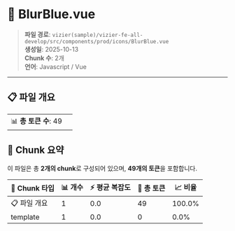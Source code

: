 # 📄 BlurBlue.vue

> **파일 경로**: `vizier(sample)/vizier-fe-all-develop/src/components/prod/icons/BlurBlue.vue`  
> **생성일**: 2025-10-13  
> **Chunk 수**: 2개  
> **언어**: Javascript / Vue
---


## 📋 파일 개요

| | |
|--|--|
| 📊 **총 토큰 수**: 49 |  |






## 🧩 Chunk 요약

이 파일은 총 **2개의 chunk**로 구성되어 있으며, **49개의 토큰**을 포함합니다.

| 🧩 Chunk 타입 | 📊 개수 | ⚡ 평균 복잡도 | 📝 총 토큰 | 📈 비율 |
|---------------|--------|-------------|----------|--------|
| 📋 파일 개요 | 1 | 0.0 | 49 | 100.0% |
| template | 1 | 0.0 | 0 | 0.0% |


